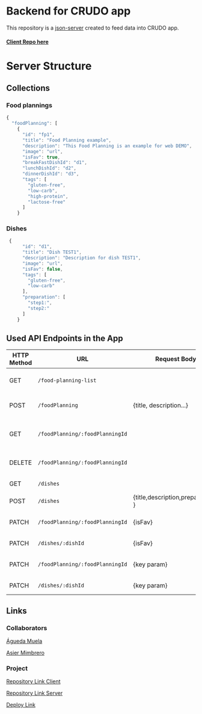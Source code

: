# Backend for CRUDO app

This repository is a [json-server](https://github.com/typicode/json-server) created to feed data into CRUDO app.

#### [Client Repo here](https://github.com/lamardemuela/crudo)

# Server Structure

## Collections

### Food plannings

```javascript
{
  "foodPlanning": [
    {
      "id": "fp1",
      "title": "Food Planning example",
      "description": "This Food Planning is an example for web DEMO",
      "image": "url",
      "isFav": true,
      "breakFastDishId": "d1",
      "lunchDishId": "d2",
      "dinnerDishId": "d3",
      "tags": [
        "gluten-free",
        "low-carb",
        "high-protein",
        "lactose-free"
      ]
    }
```

### Dishes

```javascript
 {
      "id": "d1",
      "title": "Dish TEST1",
      "description": "Description for dish TEST1",
      "image": "url",
      "isFav": false,
      "tags": [
        "gluten-free",
        "low-carb"
      ],
      "preparation": [
        "step1:",
        "step2:"
      ]
    }
```

## Used API Endpoints in the App

| HTTP Method | URL                                | Request Body                        | Description                               |
| ----------- | ---------------------------------- | ----------------------------------- | ----------------------------------------- |
| GET         | `/food-planning-list`              |                                     | Sends all food plannings                  |
| POST        | `/foodPlanning`                    | {title, description...}             | Creates a food planning                   |
| GET         | `/foodPlanning/:foodPlanningId`    |                                     | Sends all details of a food planning      |
| DELETE      | `/foodPlanning/:foodPlanningId`    |                                     | Deletes a food planning                   |
| GET         | `/dishes`                          |                                     | Sends all dishes                          |
| POST        | `/dishes`                          | {title,description,preparation... } | Creates a new dish                        |
| PATCH       | `/foodPlanning/:foodPlanningId`    | {isFav}                             | Adds food planning to favourite           |
| PATCH       | `/dishes/:dishId`                  | {isFav}                             | Adds dish to favourite                    |
| PATCH       | `/foodPlanning/:foodPlanningId`    | {key param}                         | Edit food planning param                  |
| PATCH       | `/dishes/:dishId`                  | {key param}                         | Edit dish param                           |
 
## Links

### Collaborators

[Águeda Muela](https://github.com/lamardemuela)

[Asier Mimbrero](https://github.com/MDasier)

### Project

[Repository Link Client](https://github.com/lamardemuela/crudo)

[Repository Link Server](https://github.com/MDasier/backendCrudo)

[Deploy Link](https://crudo-app.netlify.app)
